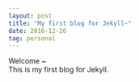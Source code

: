 ```yaml
---
layout: post
title: "My first blog for Jekyll~"
date: 2016-12-26
tag: personal
---
```


Welcome ~  
    This is my first blog for Jekyll.
